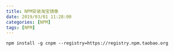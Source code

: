 ```yaml
---
title: NPM安装淘宝镜像
date: 2019/03/01 11:28:00
categories: [NPM]
tags: [NPM]
---
```


`npm install -g cnpm --registry=https://registry.npm.taobao.org`
